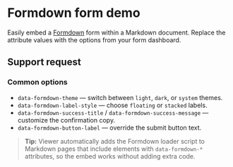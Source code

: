 # Formdown form demo

Easily embed a [Formdown](https://www.formdown.net/) form within a Markdown document.
Replace the attribute values with the options from your form dashboard.

## Support request

<div
  data-formdown-form="your-formdown-form"
  data-formdown-theme="system"
  data-formdown-label-style="floating"
  data-formdown-success-title="Thanks for reaching out!"
  data-formdown-success-message="We received your message and will reply soon."
  data-formdown-button-label="Send message"
></div>

### Common options

- `data-formdown-theme` — switch between `light`, `dark`, or `system` themes.
- `data-formdown-label-style` — choose `floating` or `stacked` labels.
- `data-formdown-success-title` / `data-formdown-success-message` — customize the confirmation copy.
- `data-formdown-button-label` — override the submit button text.

> **Tip:** Viewer automatically adds the Formdown loader script to Markdown pages that
> include elements with `data-formdown-*` attributes, so the embed works without adding
> extra code.
